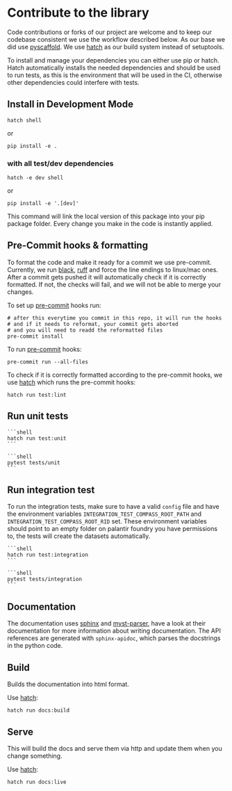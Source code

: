 # Contribute to the library

Code contributions or forks of our project are welcome
and to keep our codebase consistent we use the workflow described below.
As our base we did use [pyscaffold].
We use [hatch] as our build system instead of setuptools.

To install and manage your dependencies you can either use pip or hatch.
Hatch automatically installs the needed dependencies and should be used to run tests, as this is the environment that will be used in the CI, otherwise other dependencies could interfere with tests.

## Install in Development Mode

```shell
hatch shell
```
or
```shell
pip install -e .
```

### with all test/dev dependencies

```shell
hatch -e dev shell
```
or
```shell
pip install -e '.[dev]'
```

This command will link the local version of this package into your pip package folder.
Every change you make in the code is instantly applied.

## Pre-Commit hooks & formatting

To format the code and make it ready for a commit we use pre-commit.
Currently, we run [black], [ruff] and force the line endings to linux/mac ones.
After a commit gets pushed it will automatically check if it is correctly formatted.
If not, the checks will fail, and we will not be able to merge your changes.

To set up [pre-commit] hooks run:

```shell
# after this everytime you commit in this repo, it will run the hooks
# and if it needs to reformat, your commit gets aborted
# and you will need to readd the reformatted files
pre-commit install
```

To run [pre-commit] hooks:

```shell
pre-commit run --all-files
```

To check if it is correctly formatted according
to the pre-commit hooks, we use [hatch]
which runs the pre-commit hooks:

```shell
hatch run test:lint
```


## Run unit tests

````{tab} hatch
```shell
hatch run test:unit
```
````

````{tab} without hatch
```shell
pytest tests/unit
```
````

## Run integration test

To run the integration tests, make sure to have a valid `config` file and have the environment variables `INTEGRATION_TEST_COMPASS_ROOT_PATH` and `INTEGRATION_TEST_COMPASS_ROOT_RID` set.
These environment variables should point to an empty folder on palantir foundry you have permissions to,
the tests will create the datasets automatically.

````{tab} hatch
```shell
hatch run test:integration
```
````

````{tab} without hatch
```shell
pytest tests/integration
```
````


## Documentation

The documentation uses [sphinx] and [myst-parser],
have a look at their documentation for more information about writing documentation.
The API references are generated with `sphinx-apidoc`, which parses the docstrings in the python code.

## Build

Builds the documentation into html format.

Use [hatch]:
```shell
hatch run docs:build
```

## Serve

This will build the docs and serve them via http and update them when you change something.

Use [hatch]:
```shell
hatch run docs:live
```


[pyscaffold]: https://pyscaffold.org/en/stable/
[hatch]: https://hatch.pypa.io/latest/
[pre-commit]: https://pre-commit.com/
[black]: https://github.com/psf/black
[ruff]: https://github.com/astral-sh/ruff
[sphinx]: https://www.sphinx-doc.org
[myst-parser]: https://myst-parser.readthedocs.io

